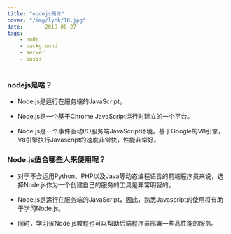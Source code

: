 ```yaml
---
title: "nodejs简介"
cover: "/img/lynk/18.jpg"
date:       2019-08-27
tags:
	- node
	- background
	- server
	- basis
---
```


### nodejs是啥？

- Node.js是运行在服务端的JavaScript。

- Node.js是一个基于Chrome JavaScript运行时建立的一个平台。

- Node.js是一个事件驱动I/O服务端JavaScript环境，基于Google的V8引擎，V8引擎执行Javascript的速度非常快，性能非常好。

### Node.js适合哪些人来使用呢？

- 对于不会运用Python、PHP以及Java等动态编程语言的前端程序员来说，选择Node.js作为一个创建自己的服务的工具是非常明智的。

- Node.js是运行在服务端的JavaScript，因此，熟悉Javascript的使用将有助于学习Node.js。

- 同时，学习该Node.js教程也可以帮助后端程序员部署一些高性能的服务。